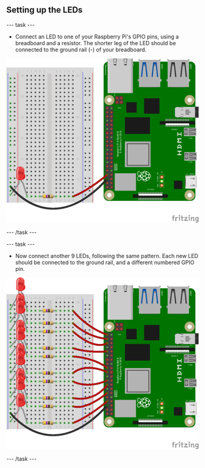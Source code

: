 ## Setting up the LEDs

--- task ---
+ Connect an LED to one of your Raspberry Pi's GPIO pins, using a breadboard and a resistor. The shorter leg of the LED should be connected to the ground rail (-) of your breadboard.

![One LED connected to GPIO2 via ground rail and a resistor](images/one-led.png)

--- /task ---

--- task ---
+ Now connect another 9 LEDs, following the same pattern. Each new LED should be connected to the ground rail, and a different numbered GPIO pin. 

![Ten LEDs connected to GPIO pins via ground rail and a resistor](images/10-leds.png)

--- /task ---